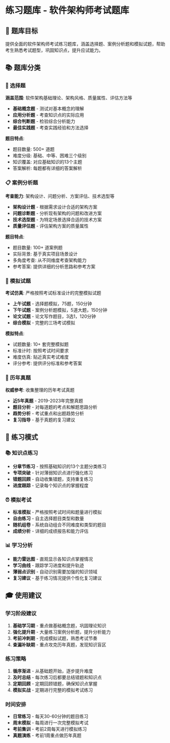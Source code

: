 # 练习题库 - 软件架构师考试题库

## 🎯 题库目标

提供全面的软件架构师考试练习题库，涵盖选择题、案例分析题和模拟试题，帮助考生熟悉考试题型，巩固知识点，提升应试能力。

## 📚 题库分类

### 📝 选择题
**涵盖范围**: 软件架构基础理论、架构风格、质量属性、评估方法等
- **基础概念题** - 测试对基本概念的理解
- **应用分析题** - 考查知识点的实际应用
- **综合判断题** - 检验综合分析能力
- **最佳实践题** - 考查实践经验和方法选择

**题目特点**:
- 题目数量: 500+ 道题
- 难度分级: 基础、中等、困难三个级别
- 知识覆盖: 对应基础知识的13个主题
- 答案解析: 每题都有详细的答案解析

### 📋 案例分析题
**考查能力**: 架构设计、问题分析、方案评估、技术选型等
- **架构设计题** - 根据需求设计合适的架构方案
- **问题诊断题** - 分析现有架构的问题和改进方案
- **技术选型题** - 为特定场景选择合适的技术方案
- **质量评估题** - 评估架构方案的质量属性

**题目特点**:
- 题目数量: 100+ 道案例题
- 实际背景: 基于真实项目场景设计
- 多角度考查: 从不同维度考查架构能力
- 参考答案: 提供详细的分析思路和参考方案

### 🧪 模拟试题
**考试仿真**: 严格按照考试标准设计的完整模拟试题
- **上午试题** - 选择题模拟，75题，150分钟
- **下午试题** - 案例分析题模拟，5道大题，150分钟
- **论文试题** - 论文写作题目，3选1，120分钟
- **综合模拟** - 完整的三场考试模拟

**模拟特点**:
- 试题数量: 10+ 套完整模拟题
- 标准计时: 按照考试时间要求
- 难度仿真: 贴近真实考试难度
- 评分参考: 提供评分标准和参考答案

### 📖 历年真题
**权威参考**: 收集整理的历年考试真题
- **近5年真题** - 2019-2023年完整真题
- **题目分析** - 对每道题的考点和解题思路分析
- **趋势分析** - 考试重点和出题趋势分析
- **复习指导** - 基于真题的复习建议

## 🎯 练习模式

### 📚 知识点练习
- **分章节练习** - 按照基础知识的13个主题分类练习
- **专项突破** - 针对薄弱知识点进行强化练习
- **错题回顾** - 自动收集错题，支持重复练习
- **进度跟踪** - 记录每个知识点的掌握程度

### ⏰ 模拟考试
- **标准模拟** - 严格按照考试时间和题量进行模拟
- **自由练习** - 自主选择题目类型和数量
- **随机组卷** - 系统自动组合不同难度和类型的题目
- **成绩分析** - 详细的成绩报告和能力评估

### 📊 学习分析
- **能力雷达图** - 直观显示各知识点掌握情况
- **学习曲线** - 跟踪学习进度和提升轨迹
- **薄弱点识别** - 自动识别需要加强的知识领域
- **复习建议** - 基于练习情况提供个性化复习建议

## 🎓 使用建议

### 学习阶段建议
1. **基础学习期** - 重点做基础概念题，巩固理论知识
2. **强化提升期** - 大量练习案例分析题，提升分析能力
3. **考前冲刺期** - 完成模拟试题，熟悉考试节奏
4. **查漏补缺期** - 重点攻克历年真题，发现知识盲区

### 练习策略
1. **循序渐进** - 从基础题开始，逐步提升难度
2. **及时总结** - 每次练习后都要总结错题和知识点
3. **定期回顾** - 定期回顾错题，确保知识点掌握
4. **模拟实战** - 定期进行完整的模拟考试练习

### 时间安排
- **日常练习** - 每天30-60分钟的题目练习
- **周末模拟** - 每周进行一次完整模拟考试
- **考前集训** - 考前2周每天进行模拟练习
- **真题演练** - 考前1周重点做历年真题